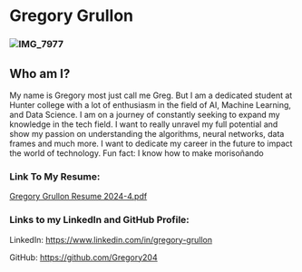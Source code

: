 # Gregory Grullon # 

### ![IMG_7977](https://github.com/user-attachments/assets/e5113dc0-5a78-4612-b7d8-d258b63df23b) ###

## Who am I? ##
My name is Gregory most just call me Greg. But I am a dedicated student at Hunter college with a lot of enthusiasm in the field of AI, Machine Learning, and Data Science. I am on a journey of constantly seeking to expand my knowledge in the tech field. I want to really unravel my full potential and show my passion on understanding the algorithms, neural networks, data frames and much more. I want to dedicate my career in the future to impact the world of technology. Fun fact: I know how to make morisoñando

### Link To My Resume: ###
[Gregory Grullon Resume 2024-4.pdf](https://github.com/user-attachments/files/16272947/Gregory.Grullon.Resume.2024-4.pdf)

### Links to my LinkedIn and GitHub Profile: ###
LinkedIn: https://www.linkedin.com/in/gregory-grullon

GitHub: https://github.com/Gregory204
